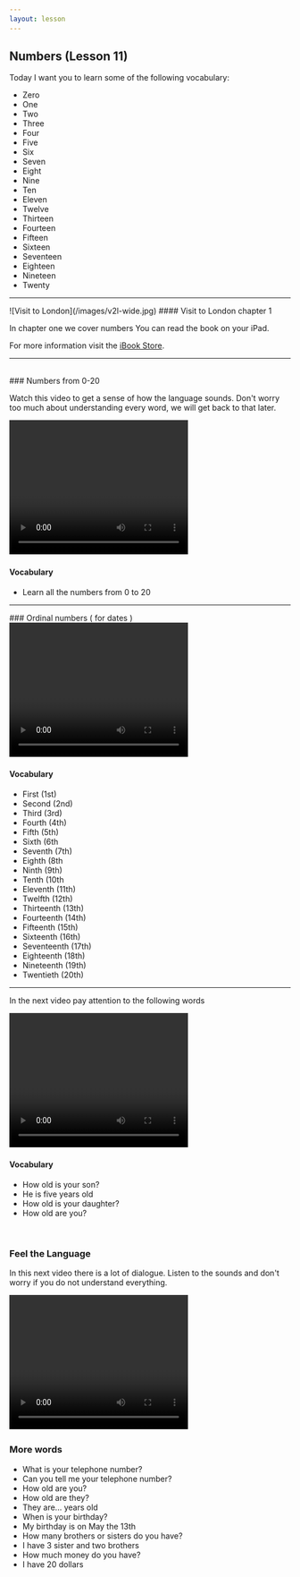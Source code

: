 ```yaml
---
layout: lesson
---
```

## Numbers (Lesson 11)


Today I want you to learn some of the following vocabulary:

* Zero 
* One 
* Two 
* Three 
* Four 
* Five 
* Six 
* Seven 
* Eight 
* Nine 
* Ten 
* Eleven 
* Twelve 
* Thirteen 
* Fourteen 
* Fifteen 
* Sixteen 
* Seventeen 
* Eighteen 
* Nineteen
* Twenty



<hr>
![Visit to London](/images/v2l-wide.jpg)
#### Visit to London chapter 1

In chapter one we cover numbers 
You can read the book on your iPad.

For more information visit the [iBook Store](https://itunes.apple.com/us/book/portuguese-for-travelers/id568515833).

<hr>

<br class="column">
### Numbers from 0-20

Watch this video to get a sense of how the language sounds. Don't worry too much about understanding every word, we will get back to that later.


<video width="320" height="240" preload="none">
    <source type="video/youtube" src="http://www.youtube.com/watch?v=s4OpGYSLsws" />
</video>

#### Vocabulary

* Learn all the numbers from 0 to 20


<hr>
### Ordinal numbers ( for dates )

<video width="320" height="240" preload="none">
    <source type="video/youtube" src="http://www.youtube.com/watch?v=SDyTa6rO0E0" />
</video>

#### Vocabulary

* First (1st)
* Second (2nd)
* Third (3rd)
* Fourth (4th)
* Fifth (5th)
* Sixth (6th
* Seventh (7th)
* Eighth (8th
* Ninth (9th)
* Tenth (10th
* Eleventh (11th)
* Twelfth (12th)
* Thirteenth (13th)
* Fourteenth (14th)
* Fifteenth (15th)
* Sixteenth (16th)
* Seventeenth (17th)
* Eighteenth (18th)
* Nineteenth (19th)
* Twentieth (20th)
<hr>


In the next video pay attention to the following words


<video width="320" height="240" preload="none">
    <source type="video/youtube" src="http://www.youtube.com/watch?v=JaVMyg_ZJyI" />
</video>

#### Vocabulary

* How old is your son?
* He is five years old
* How old is your daughter? 
* How old are you? 





<br class="column">

### Feel the Language

In this next video there is a lot of dialogue. 
Listen to the sounds and don't worry if you do not understand everything.

<video width="320" height="240" preload="none">
    <source type="video/youtube" src="http://www.youtube.com/watch?v=JgpQMH7j3Cw" />
</video>


<br class="column">

### More words


* What is your telephone number?
* Can you tell me your telephone number? 
* How old are you? 
* How old are they?
* They are... years old 
* When is your birthday?
* My birthday is on May the 13th 
* How many brothers or sisters do you have?
* I have 3 sister and two brothers 
* How much money do you have?
* I have 20 dollars






